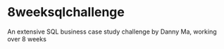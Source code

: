 # 8weeksqlchallenge
An extensive SQL business case study challenge by Danny Ma, working over 8 weeks
